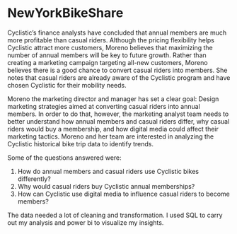 # NewYorkBikeShare
Cyclistic’s finance analysts have concluded that annual members are much more profitable than casual riders. Although the
pricing flexibility helps Cyclistic attract more customers, Moreno believes that maximizing the number of annual members will
be key to future growth. Rather than creating a marketing campaign targeting all-new customers, Moreno believes there is a
good chance to convert casual riders into members. She notes that casual riders are already aware of the Cyclistic
program and have chosen Cyclistic for their mobility needs.

Moreno the marketing director and manager has set a clear goal: Design marketing strategies aimed at converting casual riders into annual members. In order to
do that, however, the marketing analyst team needs to better understand how annual members and casual riders differ, why
casual riders would buy a membership, and how digital media could affect their marketing tactics. Moreno and her team are
interested in analyzing the Cyclistic historical bike trip data to identify trends.


Some of the questions answered were:
1. How do annual members and casual riders use Cyclistic bikes differently?
2. Why would casual riders buy Cyclistic annual memberships?
3. How can Cyclistic use digital media to influence casual riders to become members?

The data needed a lot of cleaning and transformation. I used SQL to carry out my analysis and power bi to visualize my insights.


